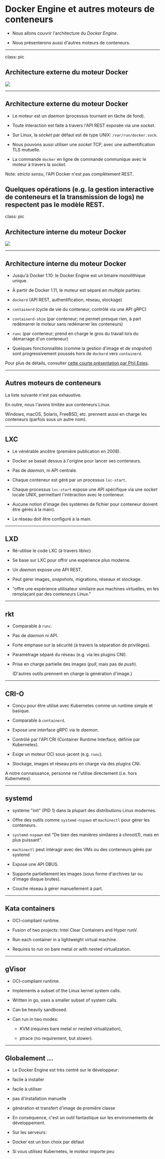 # Docker Engine et autres moteurs de conteneurs

* Nous allons couvrir l'architecture du _Docker Engine_.

* Nous présenterons aussi d'autres moteurs de conteneurs.

---

class: pic

## Architecture externe du moteur Docker
![](images/docker-engine-architecture.svg)

---

## Architecture externe du moteur Docker

* Le moteur est un _daemon_ (processus tournant en tâche de fond).

* Toute interaction est faite à travers l'API REST exposée via une _socket_.

* Sur Linux, la _socket_ par défaut est de type UNIX: `/var/run/docker.sock`.

* Nous pouvons aussi utiliser une  _socket_ TCP, avec une authentification TLS mutuelle.

* La commande `docker` en ligne de commande communique avec le moteur à travers la _socket_.

Note: _stricto sensu_, l'API Docker n'est pas complètement REST.

Quelques opérations (e.g. la gestion interactive de conteneurs et la transmission de logs)
ne respectent pas le modèle REST.
---

class: pic

## Architecture interne du moteur Docker

![](images/dockerd-and-containerd.png)

---

## Architecture interne du moteur Docker

* Jusqu'à Docker 1.10: le Docker Engine est un binaire monolithique unique.

* À partir de Docker 1.11, le moteur est séparé en multiple parties:

 - `dockerd` (API REST, authentification, réseau, stockage)

 - `containerd` (cycle de vie du conteneur, contrôlé via une API gRPC)

 - `containerd-shim` (par conteneur; ne permet presque rien, à part redémarrer le moteur sans redémarrer les conteneurs)

 - `runc` (par conteneur; prend en charge le gros du travail lors du démarrage d'un conteneur)

* Quelques fonctionnalités (comme la gestion d'image et de _snapshot_) sont progressivement poussés hors de `dockerd` vers `containerd`.

Pour plus de détails, consulter [cette courte présentation par Phil Estes](https://www.slideshare.net/PhilEstes/diving-through-the-layers-investigating-runc-containerd-and-the-docker-engine-architecture).

---

## Autres moteurs de conteneurs

La liste suivante n'est pas exhaustive.

En outre, nous l'avons limitée aux conteneurs Linux.

Windows, macOS, Solaris, FreeBSD, etc. prennent aussi en charge les conteneurs (parfois sous un autre nom).

---

## LXC

* Le vénérable ancêtre (première publication en 2008).

* Docker se basait dessus à l'origine pour lancer ses conteneurs.

* Pas de _daemon_, ni API centrale.

* Chaque conteneur est géré par un processus `lxc-start`.

* Chaque processus `lxc-start` expose une API spécifique via une _socket_ locale UNIX, permettant l'intéraction avec le conteneur.

* Aucune notion d'image (les systèmes de fichier pour conteneur doivent être gérés à la main).

* Le réseau doit être configuré à la main.

---

## LXD

* Ré-utilise le code LXC (à travers liblxc)

* Se base sur LXC pour offrir une expérience plus moderne.

* Un _daemon_ expose une API REST.

* Peut gérer images, _snapshots_, migrations, réseaux et stockage.

* "offre une expérience utilisateur similaire aux machines virtuelles, en les remplaçant par des conteneurs Linux."

---

## rkt

* Comparable à `runc`.

* Pas de _daemon_ ni API.

* Forte emphase sur la sécurité (à travers la séparation de privilèges).

* Paramètrage séparé du réseau (e.g. via les plugins CNI).

* Prise en charge partielle des images (_pull_, mais pas de _push_).

  (D'autres outils prennent en charge la génération d'image.)

---

## CRI-O

* Conçu pour être utilisé avec Kubernetes comme un runtime simple et basique.

* Comparable à `containerd`.

* Expose une interface gRPC via le _daemon_.

* Contrôlé par l'API CRI (Container Runtime Interface, définie par Kubernetes).

* Exige un moteur OCI sous-jacent (e.g. `runc`).

* Stockage, images et réseau pris en charge via des plugins CNI.

A notre connaissance, personne ne l'utilise directement (i.e. hors Kubernetes).

---

## systemd

* système "init" (PID 1) dans la plupart des distributions Linux modernes.

* Offre des outils comme `systemd-nspawn` et `machinectl` pour gérer les conteneurs.

* `systemd-nspawn` est "De bien des manières similaires à chroot(1), mais en plus puissant".

* `machinectl` peut intéragir avec des VMs ou des conteneurs gérés par systemd

* Expose une API DBUS.

* Supporte partiellement les images (sous forme d'archives tar ou d'image disque brutes).

* Couche réseau à gérer manuellement à part.

---

## Kata containers

* OCI-compliant runtime.

* Fusion of two projects: Intel Clear Containers and Hyper runV.

* Run each container in a lightweight virtual machine.

* Requires to run on bare metal *or* with nested virtualization.

---

## gVisor

* OCI-compliant runtime.

* Implements a subset of the Linux kernel system calls.

* Written in go, uses a smaller subset of system calls.

* Can be heavily sandboxed.

* Can run in two modes:

  * KVM (requires bare metal or nested virtualization),

  * ptrace (no requirement, but slower).

---

## Globalement ...

* Le Docker Engine est très centré sur le développeur:

 - facile à installer

 - facile à utiliser

 - pas d'installation manuelle

 - génération et transfert d'image de première classe

* En conséquence, c'est un outil fantastique sur les environnements de développement.

* Sur les serveurs:

 - Docker est un bon choix par défaut

 - Si vous utilisez Kubernetes, le moteur importe peu
